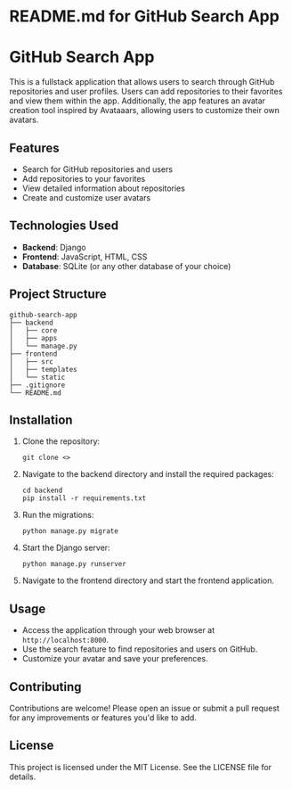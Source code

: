 # README.md for GitHub Search App

# GitHub Search App

This is a fullstack application that allows users to search through GitHub repositories and user profiles. Users can add repositories to their favorites and view them within the app. Additionally, the app features an avatar creation tool inspired by Avataaars, allowing users to customize their own avatars.

## Features

- Search for GitHub repositories and users
- Add repositories to your favorites
- View detailed information about repositories
- Create and customize user avatars

## Technologies Used

- **Backend**: Django
- **Frontend**: JavaScript, HTML, CSS
- **Database**: SQLite (or any other database of your choice)

## Project Structure

```
github-search-app
├── backend
│   ├── core
│   ├── apps
│   └── manage.py
├── frontend
│   ├── src
│   ├── templates
│   └── static
├── .gitignore
└── README.md
```

## Installation

1. Clone the repository:
   ```
   git clone <>
   ```

2. Navigate to the backend directory and install the required packages:
   ```
   cd backend
   pip install -r requirements.txt
   ```

3. Run the migrations:
   ```
   python manage.py migrate
   ```

4. Start the Django server:
   ```
   python manage.py runserver
   ```

5. Navigate to the frontend directory and start the frontend application.

## Usage

- Access the application through your web browser at `http://localhost:8000`.
- Use the search feature to find repositories and users on GitHub.
- Customize your avatar and save your preferences.

## Contributing

Contributions are welcome! Please open an issue or submit a pull request for any improvements or features you'd like to add.

## License

This project is licensed under the MIT License. See the LICENSE file for details.